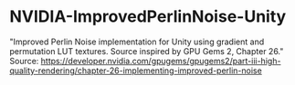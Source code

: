 # NVIDIA-ImprovedPerlinNoise-Unity
"Improved Perlin Noise implementation for Unity using gradient and permutation LUT textures. Source inspired by GPU Gems 2, Chapter 26."  Source: https://developer.nvidia.com/gpugems/gpugems2/part-iii-high-quality-rendering/chapter-26-implementing-improved-perlin-noise
